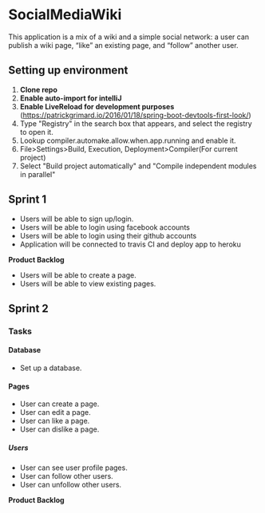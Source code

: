 # SocialMediaWiki

This application is a mix of a wiki and a simple social network: a user can publish a wiki page, “like” an existing page, and “follow” another user.

## Setting up environment

1. **Clone repo**  
2. **Enable auto-import for intelliJ**
3. **Enable LiveReload for development purposes** (https://patrickgrimard.io/2016/01/18/spring-boot-devtools-first-look/)
  1. Type "Registry" in the search box that appears, and select the registry to open it.
  2. Lookup compiler.automake.allow.when.app.running and enable it.
  3. File>Settings>Build, Execution, Deployment>Compiler(For current project)
  4. Select "Build project automatically" and "Compile independent modules in parallel"
  
## Sprint 1

- Users will be able to sign up/login.
- Users will be able to login using facebook accounts
- Users will be able to login using their github accounts
- Application will be connected to travis CI and deploy app to heroku

**Product Backlog**
- Users will be able to create a page.
- Users will be able to view existing pages. 

## Sprint 2

### Tasks

#### Database
- Set up a database.

#### Pages
- User can create a page.
- User can edit a page.
- User can like a page.
- User can dislike a page.

##### Users
- User can see user profile pages.
- User can follow other users.
- User can unfollow other users.

**Product Backlog**

